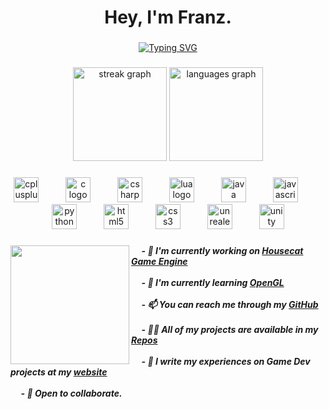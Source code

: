 <h1 align="center">Hey, I'm Franz.</h1>

###

<div align="center">
  <a href="https://git.io/typing-svg"><img src="https://readme-typing-svg.demolab.com?font=Fira+Code&weight=700&duration=2000&pause=5000&center=true&vCenter=true&random=false&width=435&lines=A+game+programmer." alt="Typing SVG" /></a>
</div>

###

<div align="center">
  <img src="https://streak-stats.demolab.com?user=FranzLor&locale=en&mode=daily&theme=dracula&hide_border=false&border_radius=5" height="150" alt="streak graph"  />
  <img src="https://github-readme-stats.vercel.app/api/top-langs?username=FranzLor&locale=en&hide_title=false&layout=compact&card_width=320&langs_count=5&theme=dracula&hide_border=false" height="150" alt="languages graph"  />
</div>

###

<div align="center">
  <img src="https://cdn.jsdelivr.net/gh/devicons/devicon/icons/cplusplus/cplusplus-original.svg" height="40" alt="cplusplus logo"  />
  <img width="35" />
  <img src="https://cdn.jsdelivr.net/gh/devicons/devicon/icons/c/c-original.svg" height="40" alt="c logo"  />
  <img width="35" />
  <img src="https://cdn.jsdelivr.net/gh/devicons/devicon/icons/csharp/csharp-original.svg" height="40" alt="csharp logo"  />
  <img width="35" />
  <img src="https://cdn.jsdelivr.net/gh/devicons/devicon/icons/lua/lua-original.svg" height="40" alt="lua logo"  />
  <img width="35" />
  <img src="https://cdn.jsdelivr.net/gh/devicons/devicon/icons/java/java-original.svg" height="40" alt="java logo"  />
  <img width="35" />
  <img src="https://cdn.jsdelivr.net/gh/devicons/devicon/icons/javascript/javascript-original.svg" height="40" alt="javascript logo"  />
  <img width="35" />
  <img src="https://cdn.jsdelivr.net/gh/devicons/devicon/icons/python/python-original.svg" height="40" alt="python logo"  />
  <img width="35" />
  <img src="https://cdn.jsdelivr.net/gh/devicons/devicon/icons/html5/html5-original.svg" height="40" alt="html5 logo"  />
  <img width="35" />
  <img src="https://cdn.jsdelivr.net/gh/devicons/devicon/icons/css3/css3-original.svg" height="40" alt="css3 logo"  />
  <img width="35" />
  <img src="https://skillicons.dev/icons?i=unreal" height="40" alt="unrealengine logo"  />
  <img width="35" />
  <img src="https://skillicons.dev/icons?i=unity" height="40" alt="unity logo"  />
</div>

###

<img align="left" height="190" src="https://media2.giphy.com/media/v1.Y2lkPTc5MGI3NjExZ3dxemx5dmh1cHNtdWo4aWhybHlnbnk3ejR0MzVidWR4eDN2czI4byZlcD12MV9pbnRlcm5hbF9naWZfYnlfaWQmY3Q9Zw/mcsPU3SkKrYDdW3aAU/giphy.gif"  />

###

<h5 align="left">
&nbsp;&nbsp;&nbsp;&nbsp;&nbsp;- 🔭 I'm currently working on <a href="https://github.com/FranzLor/HousecatEngine">Housecat Game Engine</a><br><br>
&nbsp;&nbsp;&nbsp;&nbsp;&nbsp;- 🌱 I'm currently learning <a href="https://www.opengl.org/">OpenGL</a><br><br>
&nbsp;&nbsp;&nbsp;&nbsp;&nbsp;- 📫 You can reach me through my <a href="https://github.com/FranzLor">GitHub</a><br><br>
&nbsp;&nbsp;&nbsp;&nbsp;&nbsp;- 👨‍💻 All of my projects are available in my <a href="https://github.com/FranzLor?tab=repositories">Repos</a><br><br>
&nbsp;&nbsp;&nbsp;&nbsp;&nbsp;- 📝 I write my experiences on Game Dev projects at my <a href="https://franzlor.com/">website</a><br><br>
&nbsp;&nbsp;&nbsp;&nbsp;&nbsp;- 🤝 Open to collaborate.
</h5>

###
